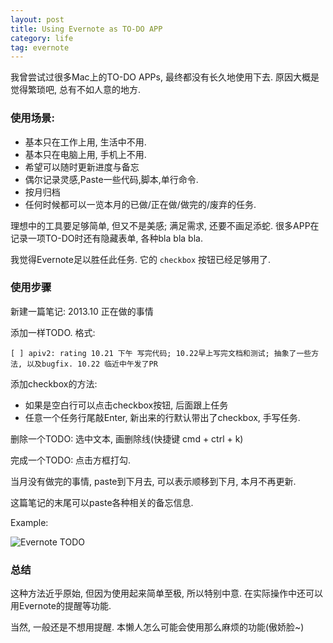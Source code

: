 ```yaml
---
layout: post
title: Using Evernote as TO-DO APP
category: life
tag: evernote
---
```



我曾尝试过很多Mac上的TO-DO APPs, 最终都没有长久地使用下去.
原因大概是觉得繁琐吧, 总有不如人意的地方.

### 使用场景:

* 基本只在工作上用, 生活中不用.
* 基本只在电脑上用, 手机上不用.
* 希望可以随时更新进度与备忘
* 偶尔记录灵感,Paste一些代码,脚本,单行命令.
* 按月归档
* 任何时候都可以一览本月的已做/正在做/做完的/废弃的任务.

理想中的工具要足够简单, 但又不是美感; 满足需求, 还要不画足添蛇.
很多APP在记录一项TO-DO时还有隐藏表单, 各种bla bla bla.

我觉得Evernote足以胜任此任务.
它的 `checkbox` 按钮已经足够用了.

### 使用步骤

新建一篇笔记: 2013.10 正在做的事情

添加一样TODO. 格式:

    [ ] apiv2: rating 10.21 下午 写完代码; 10.22早上写完文档和测试; 抽象了一些方法, 以及bugfix. 10.22 临近中午发了PR

添加checkbox的方法:

* 如果是空白行可以点击checkbox按钮, 后面跟上任务
* 任意一个任务行尾敲Enter, 新出来的行默认带出了checkbox, 手写任务.

删除一个TODO: 选中文本, 画删除线(快捷键 cmd + ctrl + k)

完成一个TODO: 点击方框打勾.

当月没有做完的事情, paste到下月去, 可以表示顺移到下月, 本月不再更新.

这篇笔记的末尾可以paste各种相关的备忘信息.

Example:

![Evernote TODO](/images/2013/2013-11-05-evernote-TODO.jpg)

### 总结

这种方法近乎原始, 但因为使用起来简单至极, 所以特别中意.
在实际操作中还可以用Evernote的提醒等功能.

当然, 一般还是不想用提醒.
本懒人怎么可能会使用那么麻烦的功能(傲娇脸~)
